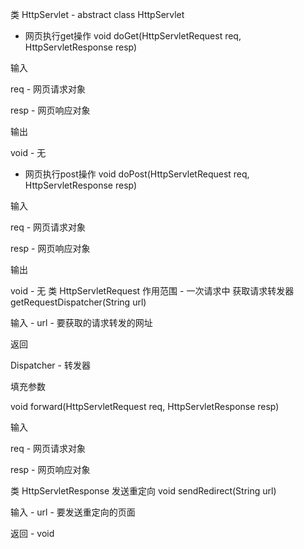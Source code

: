 类 HttpServlet - abstract class HttpServlet
- 网页执行get操作
void doGet(HttpServletRequest req, HttpServletResponse resp)

输入

req - 网页请求对象

resp - 网页响应对象

输出

void - 无
- 网页执行post操作
void doPost(HttpServletRequest req, HttpServletResponse resp)

输入

req - 网页请求对象

resp - 网页响应对象

输出

void - 无
类 HttpServletRequest
作用范围 - 一次请求中
获取请求转发器
getRequestDispatcher(String url)

输入 - url - 要获取的请求转发的网址

返回

Dispatcher - 转发器

填充参数

void forward(HttpServletRequest req, HttpServletResponse resp)

输入

req - 网页请求对象

resp - 网页响应对象

类 HttpServletResponse
发送重定向
void sendRedirect(String url)

输入 - url - 要发送重定向的页面

返回 - void


